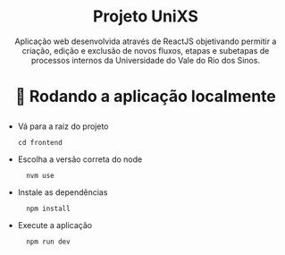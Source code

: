 <h1 align="center">Projeto UniXS</h1>

<p align="center">Aplicação web desenvolvida através de ReactJS objetivando permitir a criação, edição e exclusão de novos fluxos, etapas e subetapas de processos internos da Universidade do Vale do Rio dos Sinos. </p>

<h1 align="center">
    <p>🤖 Rodando a aplicação localmente</p>
</h1>

- Vá para a raíz do projeto

  ```
  cd frontend
  ```

- Escolha a versão correta do node

  ```
    nvm use
  ```

- Instale as dependências

  ```
    npm install
  ```

- Execute a aplicação
  ```
    npm run dev
  ```
